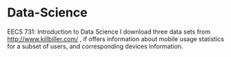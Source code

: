 # Data-Science
EECS 731: Introduction to Data Science 
I download three data sets from http://www.killbiller.com/ , if offers information about mobile usage statistics for a subset of users, and 
corresponding devices information.
